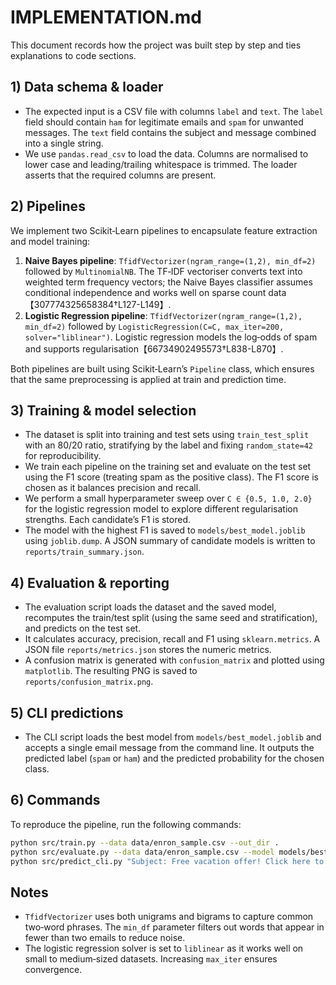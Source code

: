 # IMPLEMENTATION.md

This document records how the project was built step by step and ties explanations to code sections.

## 1) Data schema & loader

- The expected input is a CSV file with columns `label` and `text`.  The `label` field should contain `ham` for legitimate emails and `spam` for unwanted messages.  The `text` field contains the subject and message combined into a single string.
- We use `pandas.read_csv` to load the data.  Columns are normalised to lower case and leading/trailing whitespace is trimmed.  The loader asserts that the required columns are present.

## 2) Pipelines

We implement two Scikit‑Learn pipelines to encapsulate feature extraction and model training:

1. **Naive Bayes pipeline**: `TfidfVectorizer(ngram_range=(1,2), min_df=2)` followed by `MultinomialNB`.  The TF‑IDF vectoriser converts text into weighted term frequency vectors; the Naive Bayes classifier assumes conditional independence and works well on sparse count data【307774325658384†L127-L149】.
2. **Logistic Regression pipeline**: `TfidfVectorizer(ngram_range=(1,2), min_df=2)` followed by `LogisticRegression(C=C, max_iter=200, solver="liblinear")`.  Logistic regression models the log‑odds of spam and supports regularisation【66734902495573†L838-L870】.

Both pipelines are built using Scikit‑Learn’s `Pipeline` class, which ensures that the same preprocessing is applied at train and prediction time.

## 3) Training & model selection

- The dataset is split into training and test sets using `train_test_split` with an 80/20 ratio, stratifying by the label and fixing `random_state=42` for reproducibility.
- We train each pipeline on the training set and evaluate on the test set using the F1 score (treating spam as the positive class).  The F1 score is chosen as it balances precision and recall.
- We perform a small hyperparameter sweep over `C ∈ {0.5, 1.0, 2.0}` for the logistic regression model to explore different regularisation strengths.  Each candidate’s F1 is stored.
- The model with the highest F1 is saved to `models/best_model.joblib` using `joblib.dump`.  A JSON summary of candidate models is written to `reports/train_summary.json`.

## 4) Evaluation & reporting

- The evaluation script loads the dataset and the saved model, recomputes the train/test split (using the same seed and stratification), and predicts on the test set.
- It calculates accuracy, precision, recall and F1 using `sklearn.metrics`.  A JSON file `reports/metrics.json` stores the numeric metrics.
- A confusion matrix is generated with `confusion_matrix` and plotted using `matplotlib`.  The resulting PNG is saved to `reports/confusion_matrix.png`.

## 5) CLI predictions

- The CLI script loads the best model from `models/best_model.joblib` and accepts a single email message from the command line.  It outputs the predicted label (`spam` or `ham`) and the predicted probability for the chosen class.

## 6) Commands

To reproduce the pipeline, run the following commands:

```bash
python src/train.py --data data/enron_sample.csv --out_dir .
python src/evaluate.py --data data/enron_sample.csv --model models/best_model.joblib --out_dir reports
python src/predict_cli.py "Subject: Free vacation offer! Click here to claim."
```

## Notes

- `TfidfVectorizer` uses both unigrams and bigrams to capture common two‑word phrases.  The `min_df` parameter filters out words that appear in fewer than two emails to reduce noise.
- The logistic regression solver is set to `liblinear` as it works well on small to medium‑sized datasets.  Increasing `max_iter` ensures convergence.